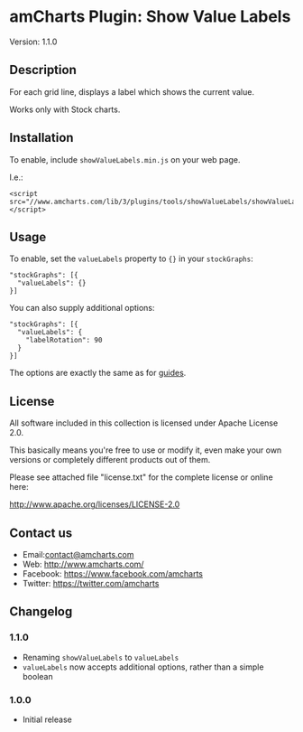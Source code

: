 # amCharts Plugin: Show Value Labels

Version: 1.1.0


## Description

For each grid line, displays a label which shows the current value.

Works only with Stock charts.

## Installation

To enable, include `showValueLabels.min.js` on your web page.

I.e.:

```
<script src="//www.amcharts.com/lib/3/plugins/tools/showValueLabels/showValueLabels.min.js"></script>
```

## Usage

To enable, set the `valueLabels` property to `{}` in your `stockGraphs`:

```
"stockGraphs": [{
  "valueLabels": {}
}]
```

You can also supply additional options:

```
"stockGraphs": [{
  "valueLabels": {
    "labelRotation": 90
  }
}]
```

The options are exactly the same as for [guides](http://docs.amcharts.com/3/javascriptstockchart/Guide).


## License

All software included in this collection is licensed under Apache License 2.0.

This basically means you're free to use or modify it, even make your own
versions or completely different products out of them.

Please see attached file "license.txt" for the complete license or online here:

http://www.apache.org/licenses/LICENSE-2.0


## Contact us

* Email:contact@amcharts.com
* Web: http://www.amcharts.com/
* Facebook: https://www.facebook.com/amcharts
* Twitter: https://twitter.com/amcharts


## Changelog

### 1.1.0
* Renaming `showValueLabels` to `valueLabels`
* `valueLabels` now accepts additional options, rather than a simple boolean

### 1.0.0
* Initial release

